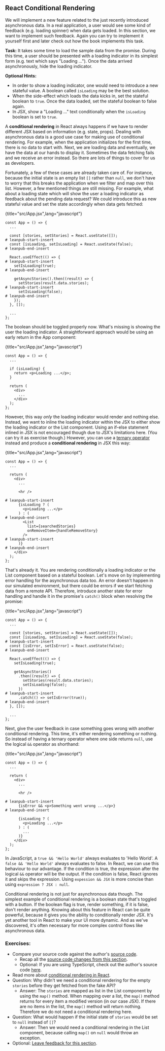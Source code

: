 ## React Conditional Rendering

We will implement a new feature related to the just recently introduced asynchronous data. In a real application, a user would see some kind of feedback (e.g. loading spinner) when data gets loaded. In this section, we want to implement such feedback. Again you can try to implement it yourself first and later check out how the book implements this task.

**Task:** It takes some time to load the sample data from the promise. During this time, a user should be presented with a loading indicator in its simplest form (e.g. text which says "Loading ..."). Once the data arrived asynchronously, hide the loading indicator.

**Optional Hints:**

* In order to show a loading indicator, one would need to introduce a new stateful value. A boolean called `isLoading` may be the best solution.
* When the side-effect which loads the data kicks in, set the stateful boolean to `true`. Once the data loaded, set the stateful boolean to false again.
* In JSX, show a "Loading ..." text conditionally when the `isLoading` boolean is set to `true`.

A **conditional rendering** in React always happens if we have to render different JSX based on information (e.g. state, props). Dealing with asynchronous data is a good use case for making use of conditional rendering. For example, when the application initializes for the first time, there is no data to start with. Next, we are loading data and eventually, we have the data at our hands to display it. Sometimes the data fetching fails and we receive an error instead. So there are lots of things to cover for us as developers.

Fortunately, a few of these cases are already taken care of. For instance, because the initial state is an empty list `[]` rather than `null`, we don't have to worry that this breaks the application when we filter and map over this list. However, a few mentioned things are still missing. For example, what about a loading state which will show the user a loading indicator as feedback about the pending data request? We could introduce this as new stateful value and set the state accordingly when data gets fetched:

{title="src/App.jsx",lang="javascript"}
~~~~~~~
const App = () => {
  ...

  const [stories, setStories] = React.useState([]);
# leanpub-start-insert
  const [isLoading, setIsLoading] = React.useState(false);
# leanpub-end-insert

  React.useEffect(() => {
# leanpub-start-insert
    setIsLoading(true);
# leanpub-end-insert

    getAsyncStories().then((result) => {
      setStories(result.data.stories);
# leanpub-start-insert
      setIsLoading(false);
# leanpub-end-insert
    });
  }, []);

  ...
};
~~~~~~~

The boolean should be toggled properly now. What's missing is showing the user the loading indicator. A straightforward approach would be using an early return in the App component:

{title="src/App.jsx",lang="javascript"}
~~~~~~~
const App = () => {
  ...

  if (isLoading) {
    return <p>Loading ...</p>;
  }

  return (
    <div>
      ...
    </div>
  );
};
~~~~~~~

However, this way *only* the loading indicator would render and nothing else. Instead, we want to inline the loading indicator within the JSX to either show the loading indicator or the List component. Using an if-else statement inlined in JSX is not encouraged though due to JSX's limitations here. (You can try it as exercise though.) However, you can use a [ternary operator](https://mzl.la/3vAPKCL) instead and produce a **conditional rendering** in JSX this way:

{title="src/App.jsx",lang="javascript"}
~~~~~~~
const App = () => {
  ...

  return (
    <div>
      ...

      <hr />

# leanpub-start-insert
      {isLoading ? (
        <p>Loading ...</p>
      ) : (
# leanpub-end-insert
        <List
          list={searchedStories}
          onRemoveItem={handleRemoveStory}
        />
# leanpub-start-insert
      )}
# leanpub-end-insert
    </div>
  );
};
~~~~~~~

That's already it. You are rendering conditionally a loading indicator or the List component based on a stateful boolean. Let's move on by implementing error handling for the asynchronous data too. An error doesn't happen in our simulated environment, but there could be errors if we start fetching data from a remote API. Therefore, introduce another state for error handling and handle it in the promise's `catch()` block when resolving the promise:

{title="src/App.jsx",lang="javascript"}
~~~~~~~
const App = () => {
  ...

  const [stories, setStories] = React.useState([]);
  const [isLoading, setIsLoading] = React.useState(false);
# leanpub-start-insert
  const [isError, setIsError] = React.useState(false);
# leanpub-end-insert

  React.useEffect(() => {
    setIsLoading(true);

    getAsyncStories()
      .then((result) => {
        setStories(result.data.stories);
        setIsLoading(false);
      })
# leanpub-start-insert
      .catch(() => setIsError(true));
# leanpub-end-insert
  }, []);

  ...
};
~~~~~~~

Next, give the user feedback in case something goes wrong with another conditional rendering. This time, it's either rendering something or nothing. So instead of having a ternary operator where one side returns `null`, use the logical `&&` operator as shorthand:

{title="src/App.jsx",lang="javascript"}
~~~~~~~
const App = () => {
  ...

  return (
    <div>
      ...

      <hr />

# leanpub-start-insert
      {isError && <p>Something went wrong ...</p>}
# leanpub-end-insert

      {isLoading ? (
        <p>Loading ...</p>
      ) : (
        ...
      )}
    </div>
  );
};
~~~~~~~

In JavaScript, a `true && 'Hello World'` always evaluates to 'Hello World'. A `false && 'Hello World'` always evaluates to false. In React, we can use this behaviour to our advantage. If the condition is true, the expression after the logical `&&` operator will be the output. If the condition is false, React ignores it and skips the expression. Using `expession && JSX` is more concise than using `expression ? JSX : null`.

Conditional rendering is not just for asynchronous data though. The simplest example of conditional rendering is a boolean state that's toggled with a button. If the boolean flag is true, render something, if it is false, don't render anything. Knowing about this feature in React can be quite powerful, because it gives you the ability to conditionally render JSX. It's yet another tool in React to make your UI more dynamic. And as we've discovered, it's often necessary for more complex control flows like asynchronous data.

### Exercises:

* Compare your source code against the author's [source code](https://bit.ly/3xKEdTD).
  * Recap all the [source code changes from this section](https://bit.ly/3fdJOf3).
  * Optional: If you are using TypeScript, check out the author's source code [here](https://bit.ly/3dQai5F).
* Read more about [conditional rendering in React](https://www.robinwieruch.de/conditional-rendering-react/).
* Question: Why didn't we need a conditional rendering for the empty `stories` before they get fetched from the fake API?
  * Answer: The `stories` are mapped as list in the List component by using the `map()` method. When mapping over a list, the `map()` method returns for every item a modified version (in our case JSX). If there are no items in the list, the `map()` method will return nothing. Therefore we do not need a conditional rendering here.
* Question: What would happen if the initial state of `stories` would be set to `null` instead of `[]`?
  * Answer: Then we would need a conditional rendering in the List component, because calling `map()` on `null` would throw an exception.
* Optional: [Leave feedback for this section](https://forms.gle/kHLAXtMaKsTFtWjY9).